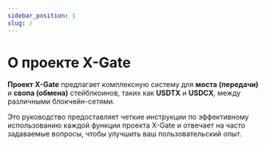 ```yaml
---
sidebar_position: 1
slug: /
---
```


# О проекте X-Gate

**Проект X-Gate** предлагает комплексную систему для **моста (передачи)** и **свопа (обмена)** стейблкоинов, таких как **USDTX** и **USDCX**, между различными блокчейн-сетями.

Это руководство предоставляет четкие инструкции по эффективному использованию каждой функции проекта X-Gate и отвечает на часто задаваемые вопросы, чтобы улучшить ваш пользовательский опыт.